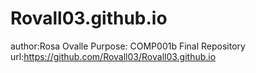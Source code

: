 # Rovall03.github.io
author:Rosa Ovalle
Purpose: COMP001b Final
Repository url:https://github.com/Rovall03/Rovall03.github.io